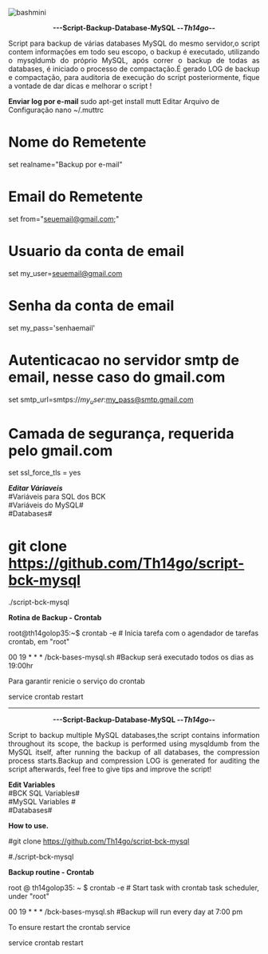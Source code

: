![bashmini](https://user-images.githubusercontent.com/12428027/37692278-5515c1cc-2c96-11e8-9542-b4502ff6a310.png)
<p align="center"><b>---Script-Backup-Database-MySQL --<i>Th14go--</b></center> </i>

<p align="justify">Script para backup de várias databases MySQL do mesmo servidor,o script contem informações em todo seu escopo,
o backup é executado, utilizando o mysqldumb do próprio MySQL, após correr o backup de todas as
databases, é iniciado o processo de compactação.É gerado LOG de backup e compactação, para auditoria
de execução do script posteriormente, fique a vontade de dar dicas e melhorar o script !</p>

<b>Enviar log por e-mail</b>
sudo apt-get install mutt 
Editar Arquivo de Configuração
nano ~/.muttrc
# Nome do Remetente
set realname="Backup por e-mail"

# Email do Remetente
set from="seuemail@gmail.com;"

# Usuario da conta de email
set my_user=seuemail@gmail.com

# Senha da conta de email
set my_pass='senhaemail'

# Autenticacao no servidor smtp de email, nesse caso do gmail.com
set smtp_url=smtps://$my_user:$my_pass@smtp.gmail.com

# Camada de segurança, requerida pelo gmail.com
set ssl_force_tls = yes



<b><i>Editar Váriaveis</b></i><br>
#Variáveis para SQL dos BCK<br>
#Variáveis do MySQL#<br>
#Databases#<br>


# git clone https://github.com/Th14go/script-bck-mysql 

./script-bck-mysql<br>

<b>Rotina de Backup - Crontab<br></b>

root@th14golop35:~$  crontab -e   # Inicia tarefa com o agendador de tarefas crontab, em "root"<br>

00 19 * * * /bck-bases-mysql.sh #Backup será executado todos os dias as 19:00hr<br>

Para garantir renicie o serviço do crontab<br>

service crontab restart<br>


---------------------------------------------------------------------------------------------------------------------------------
<p align="center"><b>---Script-Backup-Database-MySQL --<i>Th14go--</b></center> </i>

<p align="justify">Script to backup multiple MySQL databases,the script contains information throughout its scope,
the backup is performed using mysqldumb from the MySQL itself, after running the backup of all
databases, the compression process starts.Backup and compression LOG is generated for auditing
the script afterwards, feel free to give tips and improve the script!</p>

<b>Edit Variables</br></b>
#BCK SQL Variables#</br>
#MySQL Variables #</br>
#Databases#</br>

<b>How to use.</br></b>

#git clone https://github.com/Th14go/script-bck-mysql

#./script-bck-mysql

<b>Backup routine - Crontab<br></b>

root @ th14golop35: ~ $ crontab -e # Start task with crontab task scheduler, under "root"

00 19 * * * /bck-bases-mysql.sh #Backup will run every day at 7:00 pm

To ensure restart the crontab service

service crontab restart

